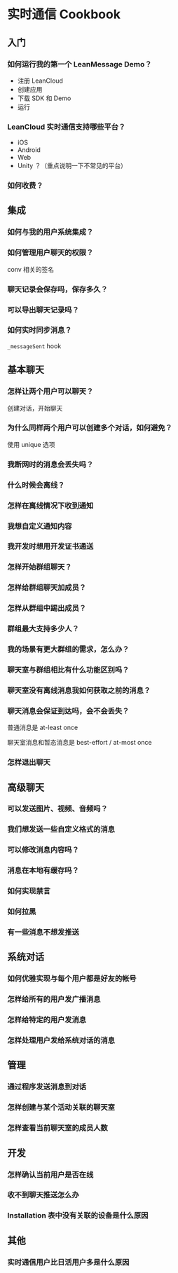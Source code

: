 # 实时通信 Cookbook

## 入门

### 如何运行我的第一个 LeanMessage Demo？

* 注册 LeanCloud
* 创建应用
* 下载 SDK 和 Demo
* 运行

### LeanCloud 实时通信支持哪些平台？

* iOS
* Android
* Web
* Unity ？（重点说明一下不常见的平台）

### 如何收费？

## 集成

### 如何与我的用户系统集成？


### 如何管理用户聊天的权限？

conv 相关的签名

### 聊天记录会保存吗，保存多久？

### 可以导出聊天记录吗？

### 如何实时同步消息？

`_messageSent` hook

## 基本聊天

### 怎样让两个用户可以聊天？

创建对话，开始聊天

### 为什么同样两个用户可以创建多个对话，如何避免？

使用 unique 选项

### 我断网时的消息会丢失吗？

### 什么时候会离线？

### 怎样在离线情况下收到通知

### 我想自定义通知内容

### 我开发时想用开发证书通送

### 怎样开始群组聊天？

### 怎样给群组聊天加成员？

### 怎样从群组中踢出成员？

### 群组最大支持多少人？

### 我的场景有更大群组的需求，怎么办？

### 聊天室与群组相比有什么功能区别吗？

### 聊天室没有离线消息我如何获取之前的消息？

### 聊天消息会保证到达吗，会不会丢失？

普通消息是 at-least once

聊天室消息和暂态消息是 best-effort / at-most once

### 怎样退出聊天

## 高级聊天

### 可以发送图片、视频、音频吗？

### 我们想发送一些自定义格式的消息

### 可以修改消息内容吗？

### 消息在本地有缓存吗？

### 如何实现禁言

### 如何拉黑

### 有一些消息不想发推送

## 系统对话

### 如何优雅实现与每个用户都是好友的帐号

### 怎样给所有的用户发广播消息

### 怎样给特定的用户发消息

### 怎样处理用户发给系统对话的消息

## 管理

### 通过程序发送消息到对话

### 怎样创建与某个活动关联的聊天室

### 怎样查看当前聊天室的成员人数

## 开发

### 怎样确认当前用户是否在线

### 收不到聊天推送怎么办

### Installation 表中没有关联的设备是什么原因

## 其他

### 实时通信用户比日活用户多是什么原因
